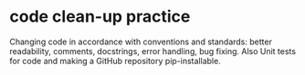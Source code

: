 # code clean-up practice
Changing code in accordance with conventions and standards: better readability, comments, docstrings, error handling, bug fixing. Also Unit tests for code and making a GitHub repository pip-installable.
